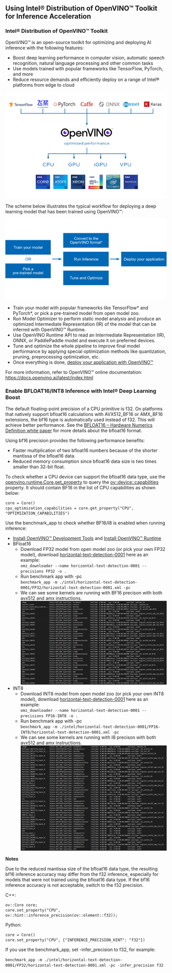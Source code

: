 
## Using Intel&reg; Distribution of OpenVINO&trade; Toolkit for Inference Acceleration

### Intel&reg; Distribution of OpenVINO&trade; Toolkit

OpenVINO™ is an open-source toolkit for optimizing and deploying AI inference with the following features:  
  
- Boost deep learning performance in computer vision, automatic speech recognition, natural language processing and other common tasks  
- Use models trained with popular frameworks like TensorFlow, PyTorch, and more  
- Reduce resource demands and efficiently deploy on a range of Intel® platforms from edge to cloud  

![](images/ov_chart.png)  
  
The scheme below illustrates the typical workflow for deploying a deep learning model that has been trained using OpenVINO™:  

![](images/ov_flow.png)

- Train your model with popular frameworks like TensorFlow* and PyTorch*, or pick a pre-trained model from open model zoo.  
- Run Model Optimizer to perform static model analysis and produce an optimized Intermediate Representation (IR) of the model that can be inferred with OpenVINO™ Runtime. 
- Use OpenVINO Runtime API to read an Intermediate Representation (IR), ONNX, or PaddlePaddle model and execute it on preferred devices.  
- Tune and optimize the whole pipeline to improve final model performance by applying special optimization methods like quantization, pruning, preprocessing optimization, etc.  
- Once everything is done, [deploy your application with OpenVINO™](https://docs.openvino.ai/latest/openvino_deployment_guide.html)  
  
For more information, refer to OpenVINO™ online documentation: <https://docs.openvino.ai/latest/index.html>

### Enable BFLOAT16/INT8 Inference with Intel® Deep Learning Boost

The default floating-point precision of a CPU primitive is f32. On platforms that natively support bfloat16 calculations with AVX512_BF16 or AMX_BF16 extensions, the bf16 type is automatically used instead of f32.  This will achieve better performance.  See the [BFLOAT16 – Hardware Numerics Definition white paper](https://www.intel.com/content/dam/develop/external/us/en/documents/bf16-hardware-numerics-definition-white-paper.pdf) for more details about the bfloat16 format.  

Using bf16 precision provides the following performance benefits:

- Faster multiplication of two bfloat16 numbers because of the shorter mantissa of the bfloat16 data.  
- Reduced memory consumption since bfloat16 data size is two times smaller than 32-bit float.  

To check whether a CPU device can support the bfloat16 data type, use the [openvino.runtime.Core.get_property](https://docs.openvino.ai/latest/api/ie_python_api/_autosummary/openvino.runtime.Core.html#openvino.runtime.Core.get_property) to query the [ov::device::capabilities](https://docs.openvino.ai/latest/groupov_runtime_cpp_prop_api.html#doxid-group-ov-runtime-cpp-prop-api-1gadb13d62787fc4485733329f044987294) property.  It should contain BF16 in the list of CPU capabilities as shown below:
  
    core = Core()
    cpu_optimization_capabilities = core.get_property("CPU", "OPTIMIZATION_CAPABILITIES")
   
Use the benchmark_app to check whether BF16/I8 is enabled when running inference:

- [Install OpenVINO™ Development Tools](https://docs.openvino.ai/latest/openvino_docs_install_guides_install_dev_tools.html) and [Install OpenVINO™ Runtime](https://docs.openvino.ai/latest/openvino_docs_install_guides_install_runtime.html)
- BFloat16
  - Download FP32 model from open model zoo (or pick your own FP32 model), download [horizontal-text-detection-0001](https://docs.openvino.ai/latest/omz_models_model_horizontal_text_detection_0001.html) here as an example:  
`omz_downloader --name horizontal-text-detection-0001 --precisions FP32 -o .`  
  - Run benchmark app with -pc  
`benchmark_app -m ./intel/horizontal-text-detection-0001/FP32/horizontal-text-detection-0001.xml -pc`  
  - We can see some kernels are running with BF16 precison with both avx512 and amx instructions.  
![](images/ov_benchmark.png)
- INT8
  - Download INT8 model from open model zoo (or pick your own INT8 model), download [horizontal-text-detection-0001](https://docs.openvino.ai/latest/omz_models_model_horizontal_text_detection_0001.html) here as an example:  
`omz_downloader --name horizontal-text-detection-0001 --precisions FP16-INT8 -o .`  
  - Run benchmark app with -pc  
`benchmark_app -m ./intel/horizontal-text-detection-0001/FP16-INT8/horizontal-text-detection-0001.xml -pc`  
  - We can see some kernels are running with I8 precison with both avx512 and amx instructions.  
![](images/ov_benchmark_i8.png)

**Notes**  
  
Due to the reduced mantissa size of the bfloat16 data type, the resulting bf16 inference accuracy may differ from the f32 inference, especially for models that were not trained using the bfloat16 data type. If the bf16 inference accuracy is not acceptable, switch to the f32 precision.

C++:

	ov::Core core;
	core.set_property("CPU", ov::hint::inference_precision(ov::element::f32));

Python:

	core = Core()
	core.set_property("CPU", {"INFERENCE_PRECISION_HINT": "f32"})
	
If you use the benchmark_app, set -infer_precision to f32, for example:  

`benchmark_app -m ./intel/horizontal-text-detection-0001/FP32/horizontal-text-detection-0001.xml -pc -infer_precision f32`
